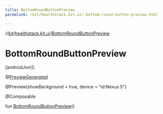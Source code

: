 ```yaml
---
title: BottomRoundButtonPreview
permalink: /kit/healthstack.kit.ui/-bottom-round-button-preview.html

---
```

//[kit](/kit.html)/[healthstack.kit.ui](index.html)/[BottomRoundButtonPreview](-bottom-round-button-preview.html)



# BottomRoundButtonPreview



[androidJvm]\




@[PreviewGenerated](../healthstack.kit.annotation/-preview-generated/index.html)



@Preview(showBackground = true, device = &quot;id:Nexus 5&quot;)



@Composable



fun [BottomRoundButtonPreview](-bottom-round-button-preview.html)()




